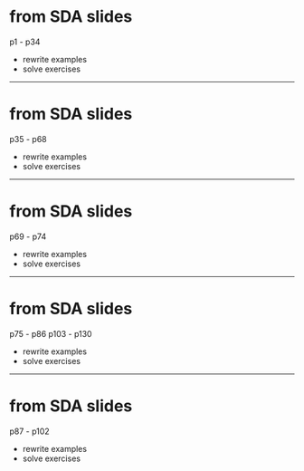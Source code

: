 # from SDA slides
p1 - p34

- rewrite examples
- solve exercises

---

# from SDA slides
p35 - p68

- rewrite examples
- solve exercises

---

# from SDA slides
p69 - p74

- rewrite examples
- solve exercises

---

# from SDA slides
p75 - p86
p103 - p130

- rewrite examples
- solve exercises

---

# from SDA slides
p87 - p102

- rewrite examples
- solve exercises
